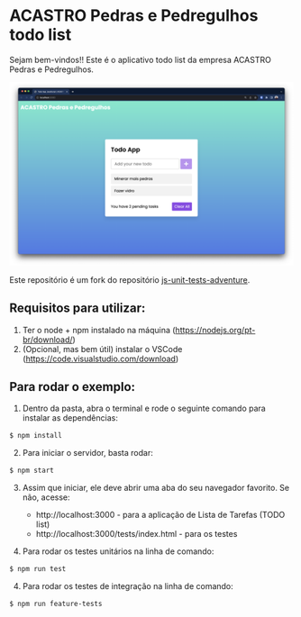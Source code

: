 # ACASTRO Pedras e Pedregulhos todo list

Sejam bem-vindos!! Este é o aplicativo todo list da empresa ACASTRO Pedras e Pedregulhos.

![Home page](./assets/homepage.png)

Este repositório é um fork do repositório [js-unit-tests-adventure](https://github.com/Valgueiro/js-unit-tests-adventure).


## Requisitos para utilizar:
1. Ter o node + npm instalado na máquina (https://nodejs.org/pt-br/download/)
2. (Opcional, mas bem útil) instalar o VSCode (https://code.visualstudio.com/download)

## Para rodar o exemplo:
1. Dentro da pasta, abra o terminal e rode o seguinte comando para instalar as dependências:
```bash
$ npm install
```

2. Para iniciar o servidor, basta rodar:

```bash
$ npm start
```

3. Assim que iniciar, ele deve abrir uma aba do seu navegador favorito. Se não, acesse:
   * http://localhost:3000 - para a aplicação de Lista de Tarefas (TODO list)
   * http://localhost:3000/tests/index.html - para os testes 


4. Para rodar os testes unitários na linha de comando:
```bash
$ npm run test
```

4. Para rodar os testes de integração na linha de comando:
```bash
$ npm run feature-tests
```

